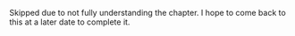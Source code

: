 Skipped due to not fully understanding the chapter. I hope to come back to this
at a later date to complete it.

